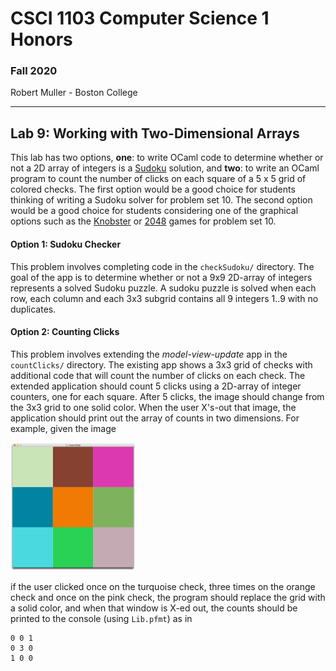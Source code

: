 # CSCI 1103 Computer Science 1 Honors

### Fall 2020

Robert Muller - Boston College

---

## Lab 9: Working with Two-Dimensional Arrays

This lab has two options, **one**: to write OCaml code to determine whether or not a 2D array of integers is a [Sudoku](https://sudoku.game/) solution, and **two**: to write an OCaml program to count the number of clicks on each square of a 5 x 5 grid of colored checks. The first option would be a good choice for students thinking of writing a Sudoku solver for problem set 10. The second option would be a good choice for students considering one of the graphical options such as the [Knobster](https://mazechazer.gitlab.io/knobster/) or [2048](https://play2048.co/) games for problem set 10.

#### Option 1: Sudoku Checker

This problem involves completing code in the `checkSudoku/` directory. The goal of the app is to determine whether or not a 9x9 2D-array of integers represents a solved Sudoku puzzle. A sudoku puzzle is solved when each row, each column and each 3x3 subgrid contains all 9 integers 1..9 with no duplicates.

#### Option 2: Counting Clicks

This problem involves extending the *model-view-update* app in the `countClicks/` directory. The existing app shows a 3x3 grid of checks with additional code that will count the number of clicks on each check. The extended application should count 5 clicks using a 2D-array of integer counters, one for each square. After 5 clicks, the image should change from the 3x3 grid to one solid color. When the user X's-out that image, the application should print out the array of counts in two dimensions. For example, given the image

 <img src="./img/checks.png" width=200> 

if the user clicked once on the turquoise check, three times on the orange check and once on the pink check, the program should replace the grid with a solid color, and when that window is X-ed out, the counts should be printed to the console (using `Lib.pfmt`) as in

```
0 0 1
0 3 0
1 0 0
```

 

 



